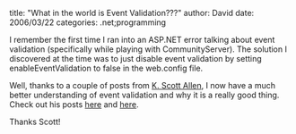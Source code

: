 
title: "What in the world is Event Validation???"
author: David
date: 2006/03/22
categories: .net;programming

I remember the first time I ran into an ASP.NET error talking about event validation (specifically while playing with CommunityServer). The solution I discovered at the time was to just disable event validation by setting enableEventValidation to false in the web.config file.

Well, thanks to a couple of posts from [K. Scott Allen](http://odetocode.com/Blogs/scott/default.aspx), I now have a much better understanding of event validation and why it is a really good thing. Check out his posts [here](http://odetocode.com/Blogs/scott/archive/2006/03/20/3145.aspx) and [here](http://odetocode.com/Blogs/scott/archive/2006/03/21/3153.aspx).

Thanks Scott!

